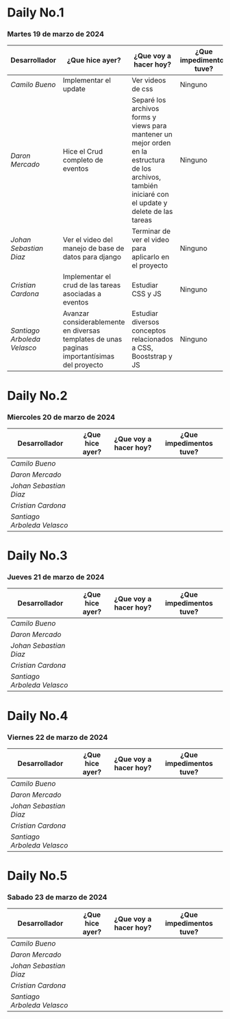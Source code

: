 # Daily No.1
### Martes 19 de marzo de 2024

| Desarrollador | ¿Que hice ayer? | ¿Que voy a hacer hoy? | ¿Que impedimentos tuve? |
|-----------|-----------|-----------|-----------|
|*Camilo Bueno*   | Implementar el update | Ver videos de css| Ninguno |
|*Daron Mercado*  | Hice el Crud completo de eventos| Separé los archivos forms y views para mantener un mejor orden en la estructura de los archivos, también iniciaré con el update y delete de las tareas| Ninguno |
| *Johan Sebastian Diaz*  | Ver el video del manejo de base de datos para django | Terminar de ver el video para aplicarlo en el proyecto | Ninguno |
| *Cristian Cardona*  | Implementar el crud de las tareas asociadas a eventos | Estudiar CSS y JS | Ninguno |
| *Santiago Arboleda Velasco*  | Avanzar considerablemente en diversas templates de unas paginas importantísimas del proyecto| Estudiar diversos conceptos relacionados a CSS, Booststrap y JS| Ninguno |


# Daily No.2
### Miercoles 20 de marzo de 2024

| Desarrollador | ¿Que hice ayer? | ¿Que voy a hacer hoy? | ¿Que impedimentos tuve? |
|-----------|-----------|-----------|-----------|
|*Camilo Bueno*   |  |  |  |
|*Daron Mercado*  |  |  |  |
| *Johan Sebastian Diaz*  |  |  |  |
| *Cristian Cardona*  |  |  |  |
| *Santiago Arboleda Velasco*  |  |  |  |


# Daily No.3
### Jueves 21 de marzo de 2024

| Desarrollador | ¿Que hice ayer? | ¿Que voy a hacer hoy? | ¿Que impedimentos tuve? |
|-----------|-----------|-----------|-----------|
|*Camilo Bueno*   |  |  |  |
|*Daron Mercado*  |  |  |  |
| *Johan Sebastian Diaz*  |  |  |  |
| *Cristian Cardona*  |  |  |  |
| *Santiago Arboleda Velasco*  |  |  |  |


# Daily No.4
### Viernes 22 de marzo de 2024

| Desarrollador | ¿Que hice ayer? | ¿Que voy a hacer hoy? | ¿Que impedimentos tuve? |
|-----------|-----------|-----------|-----------|
|*Camilo Bueno*   |  |  |  |
|*Daron Mercado*  |  |  |  |
| *Johan Sebastian Diaz*  |  |  |  |
| *Cristian Cardona*  |  |  |  |
| *Santiago Arboleda Velasco*  |  |  |  |


# Daily No.5
### Sabado 23 de marzo de 2024

| Desarrollador | ¿Que hice ayer? | ¿Que voy a hacer hoy? | ¿Que impedimentos tuve? |
|-----------|-----------|-----------|-----------|
|*Camilo Bueno*   |  |  |  |
|*Daron Mercado*  |  |  |  |
| *Johan Sebastian Diaz*  |  |  |  |
| *Cristian Cardona*  |  |  |  |
| *Santiago Arboleda Velasco*  |  |  |  |